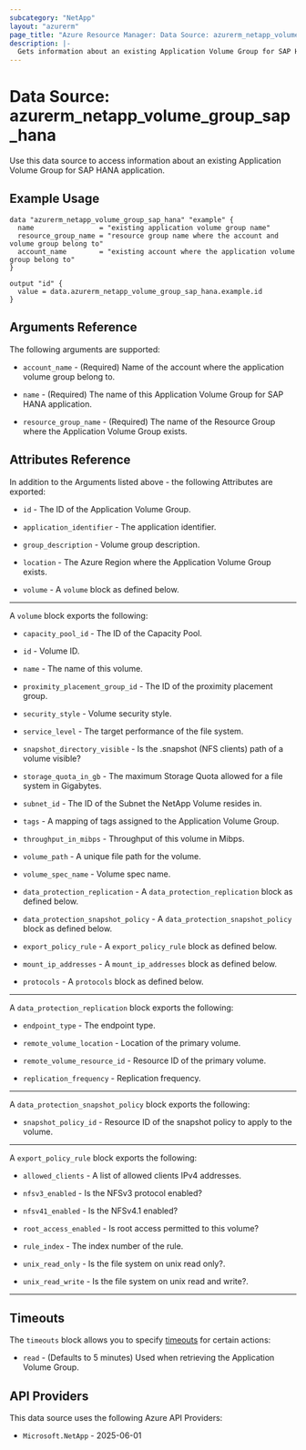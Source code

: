 ```yaml
---
subcategory: "NetApp"
layout: "azurerm"
page_title: "Azure Resource Manager: Data Source: azurerm_netapp_volume_group_sap_hana"
description: |-
  Gets information about an existing Application Volume Group for SAP HANA application.
---
```


# Data Source: azurerm_netapp_volume_group_sap_hana

Use this data source to access information about an existing Application Volume Group for SAP HANA application.

## Example Usage

```hcl
data "azurerm_netapp_volume_group_sap_hana" "example" {
  name                = "existing application volume group name"
  resource_group_name = "resource group name where the account and volume group belong to"
  account_name        = "existing account where the application volume group belong to"
}

output "id" {
  value = data.azurerm_netapp_volume_group_sap_hana.example.id
}
```

## Arguments Reference

The following arguments are supported:

* `account_name` - (Required) Name of the account where the application volume group belong to.

* `name` - (Required) The name of this Application Volume Group for SAP HANA application.

* `resource_group_name` - (Required) The name of the Resource Group where the Application Volume Group exists.

## Attributes Reference

In addition to the Arguments listed above - the following Attributes are exported: 

* `id` - The ID of the Application Volume Group.

* `application_identifier` - The application identifier.

* `group_description` - Volume group description.

* `location` - The Azure Region where the Application Volume Group exists.

* `volume` - A `volume` block as defined below.

---

A `volume` block exports the following:

* `capacity_pool_id` - The ID of the Capacity Pool.

* `id` - Volume ID.

* `name` - The name of this volume.

* `proximity_placement_group_id` - The ID of the proximity placement group.

* `security_style` - Volume security style.

* `service_level` - The target performance of the file system.

* `snapshot_directory_visible` - Is the .snapshot (NFS clients) path of a volume visible?

* `storage_quota_in_gb` - The maximum Storage Quota allowed for a file system in Gigabytes.

* `subnet_id` - The ID of the Subnet the NetApp Volume resides in.

* `tags` - A mapping of tags assigned to the Application Volume Group.

* `throughput_in_mibps` - Throughput of this volume in Mibps.

* `volume_path` - A unique file path for the volume.

* `volume_spec_name` - Volume spec name.

* `data_protection_replication` - A `data_protection_replication` block as defined below.

* `data_protection_snapshot_policy` - A `data_protection_snapshot_policy` block as defined below.

* `export_policy_rule` - A `export_policy_rule` block as defined below.

* `mount_ip_addresses` - A `mount_ip_addresses` block as defined below.

* `protocols` - A `protocols` block as defined below.

---

A `data_protection_replication` block exports the following:

* `endpoint_type` - The endpoint type.

* `remote_volume_location` - Location of the primary volume.

* `remote_volume_resource_id` - Resource ID of the primary volume.

* `replication_frequency` - Replication frequency.

---

A `data_protection_snapshot_policy` block exports the following:

* `snapshot_policy_id` - Resource ID of the snapshot policy to apply to the volume.

---

A `export_policy_rule` block exports the following:

* `allowed_clients` - A list of allowed clients IPv4 addresses.

* `nfsv3_enabled` - Is the NFSv3 protocol enabled?

* `nfsv41_enabled` - Is the NFSv4.1 enabled?

* `root_access_enabled` - Is root access permitted to this volume?

* `rule_index` - The index number of the rule.

* `unix_read_only` - Is the file system on unix read only?.

* `unix_read_write` - Is the file system on unix read and write?.

---



## Timeouts

The `timeouts` block allows you to specify [timeouts](https://www.terraform.io/language/resources/syntax#operation-timeouts) for certain actions:

* `read` - (Defaults to 5 minutes) Used when retrieving the Application Volume Group.

## API Providers
<!-- This section is generated, changes will be overwritten -->
This data source uses the following Azure API Providers:

* `Microsoft.NetApp` - 2025-06-01
